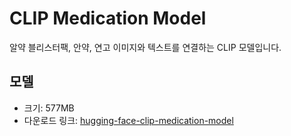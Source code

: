 # CLIP Medication Model
알약 블리스터팩, 안약, 연고 이미지와 텍스트를 연결하는 CLIP 모델입니다.

## 모델
- 크기: 577MB
- 다운로드 링크: [hugging-face-clip-medication-model](https://huggingface.co/lolry/clip-medication-model)
